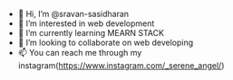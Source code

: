 - 👋 Hi, I’m @sravan-sasidharan
- 👀 I’m interested in web development
- 🌱 I’m currently learning MEARN STACK
- 💞️ I’m looking to collaborate on web developing
- 📫 You can reach me through my instagram(https://www.instagram.com/_serene_angel/)

<!---
sravan-sasidharan/sravan-sasidharan is a ✨ special ✨ repository because its `README.md` (this file) appears on your GitHub profile.
You can click the Preview link to take a look at your changes.
--->
